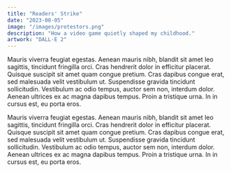 ```yaml
---
title: "Readers' Strike"
date: "2023-08-05"
image: "/images/protestors.png"
description: "How a video game quietly shaped my childhood."
artwork: "DALL-E 2"
---
```


Mauris viverra feugiat egestas. Aenean mauris nibh, blandit sit amet leo sagittis, tincidunt fringilla orci. Cras hendrerit dolor in efficitur placerat. Quisque suscipit sit amet quam congue pretium. Cras dapibus congue erat, sed malesuada velit vestibulum ut. Suspendisse gravida tincidunt sollicitudin. Vestibulum ac odio tempus, auctor sem non, interdum dolor. Aenean ultrices ex ac magna dapibus tempus. Proin a tristique urna. In in cursus est, eu porta eros.

Mauris viverra feugiat egestas. Aenean mauris nibh, blandit sit amet leo sagittis, tincidunt fringilla orci. Cras hendrerit dolor in efficitur placerat. Quisque suscipit sit amet quam congue pretium. Cras dapibus congue erat, sed malesuada velit vestibulum ut. Suspendisse gravida tincidunt sollicitudin. Vestibulum ac odio tempus, auctor sem non, interdum dolor. Aenean ultrices ex ac magna dapibus tempus. Proin a tristique urna. In in cursus est, eu porta eros.
